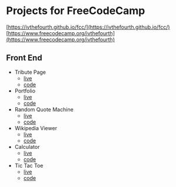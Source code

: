 # Projects for FreeCodeCamp
[https://ivthefourth.github.io/fcc/](https://ivthefourth.github.io/fcc/)    
[https://www.freecodecamp.org/ivthefourth](https://www.freecodecamp.org/ivthefourth)
## Front End
- Tribute Page
  - [live](https://ivthefourth.github.io/fcc/front-end/tribute-page/)
  - [code](https://github.com/ivthefourth/fcc/tree/master/front-end/tribute-page)
- Portfolio
  - [live](https://ivthefourth.github.io/portfolio/)
  - [code](https://github.com/ivthefourth/portfolio)
- Random Quote Machine
  - [live](https://ivthefourth.github.io/fcc/front-end/quote-machine/)
  - [code](https://github.com/ivthefourth/fcc/tree/master/front-end/quote-machine)
- Wikipedia Viewer
  - [live](https://ivthefourth.github.io/fcc/front-end/wiki-viewer/)
  - [code](https://github.com/ivthefourth/fcc/tree/master/front-end/wiki-viewer)
- Calculator
  - [live](https://ivthefourth.github.io/fcc/front-end/calculator)
  - [code](https://github.com/ivthefourth/fcc/tree/master/front-end/calculator)
- Tic Tac Toe
  - [live](https://ivthefourth.github.io/fcc/front-end/tic-tac-toe/)
  - [code](https://github.com/ivthefourth/fcc/tree/master/front-end/tic-tac-toe)
